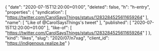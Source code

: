 {
  "date": "2020-07-15T12:20:00+01:00",
  "deleted": false,
  "h": "h-entry",
  "properties": {
    "syndication": [
      "https://twitter.com/CarolSaysThings/status/1283284525611659264"
    ],
    "name": [
      "Like of @CarolSaysThings's tweet"
    ],
    "published": [
      "2020-07-15T12:20:00+01:00"
    ],
    "like-of": [
      "https://twitter.com/CarolSaysThings/status/1283284525611659264"
    ]
  },
  "kind": "likes",
  "slug": "2020/07/n7xag",
  "client_id": "https://indigenous.realize.be"
}
